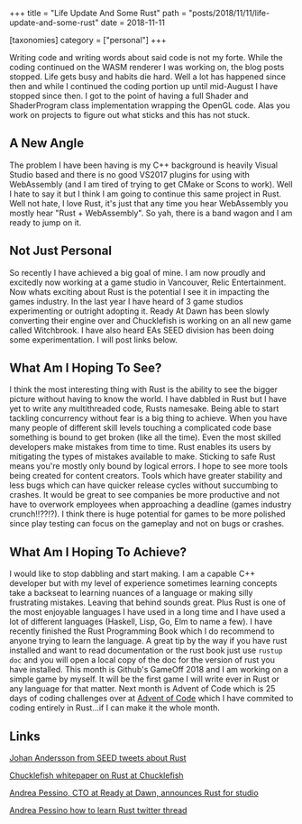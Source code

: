 +++
title = "Life Update And Some Rust"
path = "posts/2018/11/11/life-update-and-some-rust"
date = 2018-11-11

[taxonomies]
category = ["personal"]
+++

Writing code and writing words about said code is not my forte. While the coding continued on the WASM renderer I was working on, the blog posts stopped. Life gets busy and habits die hard. Well a lot has happened since then and while I continued the coding portion up until mid-August I have stopped since then. I got to the point of having a full Shader and ShaderProgram class implementation wrapping the OpenGL code. Alas you work on projects to figure out what sticks and this has not stuck.

## A New Angle

The problem I have been having is my C++ background is heavily Visual Studio based and there is no good VS2017 plugins for using with WebAssembly (and I am tired of trying to get CMake or Scons to work). Well I hate to say it but I think I am going to continue this same project in Rust. Well not hate, I love Rust, it's just that any time you hear WebAssembly you mostly hear "Rust + WebAssembly". So yah, there is a band wagon and I am ready to jump on it.

## Not Just Personal

So recently I have achieved a big goal of mine. I am now proudly and excitedly now working at a game studio in Vancouver, Relic Entertainment. Now whats exciting about Rust is the potential I see it in impacting the games industry. In the last year I have heard of 3 game studios experimenting or outright adopting it. Ready At Dawn has been slowly converting their engine over and Chucklefish is working on an all new game called Witchbrook. I have also heard EAs SEED division has been doing some experimentation. I will post links below.

## What Am I Hoping To See?

I think the most interesting thing with Rust is the ability to see the bigger picture without having to know the world. I have dabbled in Rust but I have yet to write any multithreaded code, Rusts namesake. Being able to start tackling concurrency without fear is a big thing to achieve. When you have many people of different skill levels touching a complicated code base something is bound to get broken (like all the time). Even the most skilled developers make mistakes from time to time. Rust enables its users by mitigating the types of mistakes available to make. Sticking to safe Rust means you're mostly only bound by logical errors. I hope to see more tools being created for content creators. Tools which have greater stability and less bugs which can have quicker release cycles without succumbing to crashes. It would be great to see companies be more productive and not have to overwork employees when approaching a deadline (games industry crunch!!??!?). I think there is huge potential for games to be more polished since play testing can focus on the gameplay and not on bugs or crashes.

## What Am I Hoping To Achieve?

I would like to stop dabbling and start making. I am a capable C++ developer but with my level of experience sometimes learning concepts take a backseat to learning nuances of a language or making silly frustrating mistakes. Leaving that behind sounds great. Plus Rust is one of the most enjoyable languages I have used in a long time and I have used a lot of different languages (Haskell, Lisp, Go, Elm to name a few). I have recently finished the Rust Programming Book which I do recommend to anyone trying to learn the language. A great tip by the way if you have rust installed and want to read documentation or the rust book just use `rustup doc` and you will open a local copy of the doc for the version of rust you have installed. This month is Github's GameOff 2018 and I am working on a simple game by myself. It will be the first game I will write ever in Rust or any language for that matter. Next month is Advent of Code which is 25 days of coding challenges over at [Advent of Code](https://adventofcode.com/) which I have commited to coding entirely in Rust...if I can make it the whole month.

## Links

[Johan Andersson from SEED tweets about Rust](https://twitter.com/repi/status/1002512705792733184)

[Chucklefish whitepaper on Rust at Chucklefish](https://prev.rust-lang.org/pdfs/Rust-Chucklefish-Whitepaper.pdf)

[Andrea Pessino, CTO at Ready at Dawn, announces Rust for studio](https://twitter.com/andreapessino/status/1021532074153394176?lang=en)

[Andrea Pessino how to learn Rust twitter thread](https://twitter.com/andreapessino/status/1042120425415700480?lang=en)
